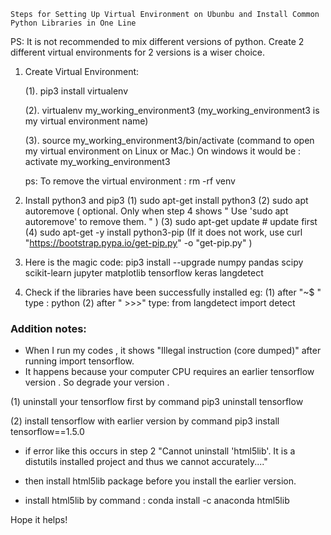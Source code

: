 
    Steps for Setting Up Virtual Environment on Ubunbu and Install Common Python Libraries in One Line 
  
PS: It is not recommended to mix different versions of python. Create 2 different virtual environments for 2 versions is a wiser choice.

1. Create Virtual Environment:
   
   (1). pip3 install virtualenv

   (2). virtualenv my_working_environment3  (my_working_environment3 is my virtual environment name)

   (3). source my_working_environment3/bin/activate  (command to open my virtual environment on Linux or Mac.)
        On windows it would be : activate my_working_environment3 

   ps: To remove the virtual environment : rm -rf venv


2. Install python3 and pip3
   (1) sudo apt-get install python3
   (2) sudo apt autoremove ( optional. Only when step 4 shows " Use 'sudo apt autoremove' to remove them. " ) 
   (3) sudo apt-get update  # update first 
   (4) sudo apt-get -y install python3-pip
    (If it does not work, use curl "https://bootstrap.pypa.io/get-pip.py" -o "get-pip.py" )



3. Here is the magic code:
   pip3 install --upgrade  numpy pandas scipy scikit-learn jupyter matplotlib tensorflow keras langdetect 
   
   
   
4. Check if the libraries have been successfully installed 
   eg: 
   (1) after "~$ " type : python
   (2) after " >>>" type: from langdetect import detect





### Addition notes:
* When I run my codes , it shows "Illegal instruction (core dumped)" after running import tensorflow.
* It happens because your computer CPU requires an earlier tensorflow version . So degrade your version . 

(1) uninstall your tensorflow first by command 
    pip3 uninstall tensorflow 

(2) install tensorflow with earlier version by command 
    pip3 install tensorflow==1.5.0
 
* if error like this occurs in step 2 "Cannot uninstall 'html5lib'. It is a distutils installed project and thus we cannot accurately...." 
*  then install html5lib package before you install the earlier version.
  
* install html5lib by command :  conda install -c anaconda html5lib 
    
Hope it helps!
